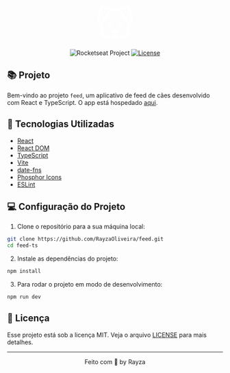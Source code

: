 <p align="center">
  <svg xmlns="http://www.w3.org/2000/svg" width="96" height="96" fill="#ffffff" viewBox="0 0 256 256">
  <path
    d="M239.71,125l-16.42-88a16,16,0,0,0-19.61-12.58l-.31.09L150.85,40h-45.7L52.63,24.56l-.31-.09A16,16,0,0,0,32.71,37.05L16.29,125a15.77,15.77,0,0,0,9.12,17.52A16.26,16.26,0,0,0,32.12,144,15.48,15.48,0,0,0,40,141.84V184a40,40,0,0,0,40,40h96a40,40,0,0,0,40-40V141.85a15.5,15.5,0,0,0,7.87,2.16,16.31,16.31,0,0,0,6.72-1.47A15.77,15.77,0,0,0,239.71,125ZM32,128h0L48.43,40,90.5,52.37Zm144,80H136V195.31l13.66-13.65a8,8,0,0,0-11.32-11.32L128,180.69l-10.34-10.35a8,8,0,0,0-11.32,11.32L120,195.31V208H80a24,24,0,0,1-24-24V123.11L107.92,56h40.15L200,123.11V184A24,24,0,0,1,176,208Zm48-80L165.5,52.37,207.57,40,224,128ZM104,140a12,12,0,1,1-12-12A12,12,0,0,1,104,140Zm72,0a12,12,0,1,1-12-12A12,12,0,0,1,176,140Z"></path>
</svg>
</p>

<p align="center">
  <img src="https://img.shields.io/static/v1?label=Rocketseat&message=Education&color=8257e5&labelColor=202024" alt="Rocketseat Project" />
  <a href="LICENSE"><img  src="https://img.shields.io/static/v1?label=License&message=MIT&color=8257e5&labelColor=202024" alt="License"></a>
</p>

## 📚 Projeto

Bem-vindo ao projeto `feed`, um aplicativo de feed de cães desenvolvido com React e TypeScript. O app está hospedado [aqui](https://dog-feed.netlify.app/).

## 🚀 Tecnologias Utilizadas

- [React](https://reactjs.org/)
- [React DOM](https://react-dom.org/)
- [TypeScript](https://www.typescriptlang.org/)
- [Vite](https://vitejs.dev/)
- [date-fns](https://date-fns.org/)
- [Phosphor Icons](https://phosphoricons.com/)
- [ESLint](https://eslint.org/)

## 💻 Configuração do Projeto

1. Clone o repositório para a sua máquina local:

```bash
git clone https://github.com/RayzaOliveira/feed.git
cd feed-ts
```

2. Instale as dependências do projeto:

```bash
npm install
```

3. Para rodar o projeto em modo de desenvolvimento:

```bash
npm run dev
```

## 📝 Licença

Esse projeto está sob a licença MIT. Veja o arquivo [LICENSE](LICENSE) para mais detalhes.

---

<p align="center">
  Feito com 💜 by Rayza
</p>

<!--START_SECTION:footer-->

<br />
<br />

<!--END_SECTION:footer-->
